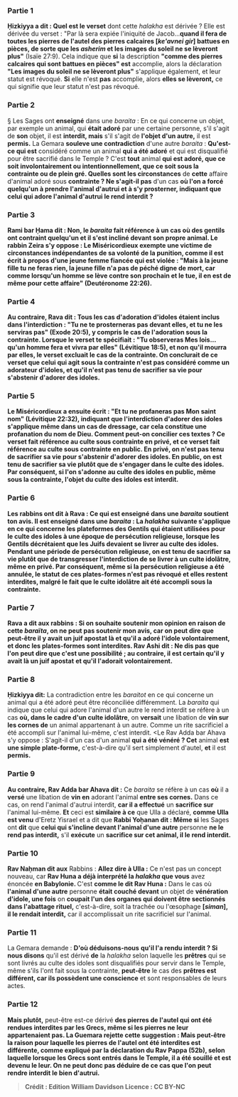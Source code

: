 
### Partie 1
<b>Ḥizkiyya a dit : Quel est le verset</b> dont cette <i>halakha</i> est dérivée ? Elle est dérivée du verset : "Par là sera expiée l'iniquité de Jacob...<b>quand il fera de toutes les pierres de l'autel des pierres calcaires [<i>ke'avnei gir</i>] battues en pièces, de sorte que les <i>asherim</i> et les images du soleil ne se lèveront plus"</b> (Isaïe 27:9). Cela indique que <b>si</b> la description <b>"comme des pierres calcaires qui sont battues en pièces" est</b> accomplie, alors la déclaration <b>"Les images du soleil ne se lèveront plus"</b> s'applique également, et leur statut est révoqué. <b>Si</b> elle n'est <b>pas</b> accomplie, alors <b>elles se lèveront,</b> ce qui signifie que leur statut n'est pas révoqué.

### Partie 2
§ Les Sages ont <b>enseigné</b> dans une <i>baraita</i> : En ce qui concerne un objet, par exemple un animal, qui <b>était adoré</b> par une certaine personne, s'il s'agit de <b>son</b> objet, il est <b>interdit, mais</b> s'il s'agit de <b>l'objet d'un autre,</b> il est <b>permis.</b> La Gemara <b>souleve une contradiction</b> d'une autre <i>baraita</i> : <b>Qu'est-ce qui est</b> considéré comme un animal <b>qui a été adoré</b> et qui est disqualifié pour être sacrifié dans le Temple ? C'est <b>tout</b> animal <b>qui est adoré, que ce soit involontairement ou intentionnellement, que ce soit sous la contrainte ou de plein gré. Quelles sont les circonstances</b> de <b>cette</b> affaire d'animal adoré sous <b>contrainte ? Ne s'agit-il pas</b> d'un cas <b>où l'on a <b>forcé</b> quelqu'un à prendre <b>l'animal d'autrui et à s'y prosterner,</b> indiquant que celui qui adore l'animal d'autrui le rend interdit ?

### Partie 3
<b>Rami bar Ḥama dit : Non,</b> le <i>baraita</i> fait référence à un cas <b>où des gentils ont contraint</b> quelqu'un <b>et il s'est incliné devant son propre animal. Le rabbin Zeira s'y oppose : Le Miséricordieux exempte</b> une victime de <b>circonstances indépendantes de sa volonté</b> de la punition, <b>comme il est écrit</b> à propos d'une jeune femme fiancée qui est violée : <b>"Mais à la jeune fille tu ne feras rien,</b> la jeune fille n'a pas de péché digne de mort, car comme lorsqu'un homme se lève contre son prochain et le tue, il en est de même pour cette affaire" (Deutéronome 22:26).

### Partie 4
<b>Au contraire, Rava dit : Tous</b> les cas d'adoration d'idoles <b>étaient inclus dans</b> l'interdiction : "Tu ne te prosterneras pas devant elles, <b>et tu ne les serviras pas"</b> (Exode 20:5), y compris le cas de l'adoration sous la contrainte. <b>Lorsque le verset te spécifiait :</b> "Tu observeras Mes lois... qu'un homme fera <b>et vivra par elles"</b> (Lévitique 18:5), <b>et non qu'il mourra par elles,</b> le verset <b>excluait</b> le cas de <b>la contrainte. </b> On conclurait de ce verset que celui qui agit sous la contrainte n'est pas considéré comme un adorateur d'idoles, et qu'il n'est pas tenu de sacrifier sa vie pour s'abstenir d'adorer des idoles.

### Partie 5
<b>Le Miséricordieux a ensuite écrit : "Et tu ne profaneras pas Mon saint nom"</b> (Lévitique 22:32), indiquant <b>que</b> l'interdiction d'adorer des idoles s'applique <b>même dans</b> un cas de <b>dressage,</b> car cela constitue une profanation du nom de Dieu. <b>Comment</b> peut-on concilier <b>ces textes</b> ? <b>Ce</b> verset fait référence au culte sous contrainte <b>en privé, et ce</b> verset fait référence au culte sous contrainte <b>en public.</b> En privé, on n'est pas tenu de sacrifier sa vie pour s'abstenir d'adorer des idoles. En public, on est tenu de sacrifier sa vie plutôt que de s'engager dans le culte des idoles. Par conséquent, si l'on s'adonne au culte des idoles en public, même sous la contrainte, l'objet du culte des idoles est interdit.

### Partie 6
<b>Les rabbins ont dit à Rava : Ce</b> qui <b>est enseigné</b> dans une <i>baraita</i> <b>soutient ton</b> avis. Il est enseigné dans une <i>baraita</i> : La <i>halakha</i> suivante s'applique en ce qui concerne les <b>plateformes des Gentils</b> qui étaient utilisées pour le culte des idoles <b>à une époque de</b> <b>persécution religieuse,</b> lorsque les Gentils décrétaient que les Juifs devaient se livrer au culte des idoles. Pendant une période de persécution religieuse, on est tenu de sacrifier sa vie plutôt que de transgresser l'interdiction de se livrer à un culte idolâtre, même en privé. Par conséquent, <b>même si la</b> <b>persécution</b> religieuse a été <b>annulée,</b> le statut de <b>ces plates-formes n'est pas révoqué</b> et elles restent interdites, malgré le fait que le culte idolâtre ait été accompli sous la contrainte.

### Partie 7
Rava a dit aux rabbins : <b>Si</b> on souhaite soutenir mon opinion <b>en raison de cette</b> <i>baraïta</i>, <b>on ne peut pas soutenir mon</b> avis, car on peut <b>dire</b> que peut-être <b>il y avait un juif apostat</b> là <b>et qu'il a adoré</b> l'idole <b>volontairement,</b> et donc les plates-formes sont interdites. <b>Rav Ashi dit : Ne dis pas</b> que l'on peut <b>dire</b> que c'est une possibilité ; <b>au contraire,</b> il est <b>certain</b> qu'il y avait là un juif apostat</b> <b>et qu'il l'adorait volontairement.</b>

### Partie 8
<b>Ḥizkiyya dit:</b> La contradiction entre les <i>baraitot</i> en ce qui concerne un animal qui a été adoré peut être réconciliée différemment. La <i>baraita</i> qui indique que celui qui adore l'animal d'un autre le rend interdit se réfère à un cas <b>où, dans le cadre d'un culte idolâtre</b>, on <b>versait</b> une libation de <b>vin sur les cornes de</b> un animal appartenant à un autre. Comme un rite sacrificiel a été accompli sur l'animal lui-même, c'est interdit. <Le Rav Adda bar Ahava s'y oppose : S'agit-il</b> d'un cas d'un animal <b>qui a été vénéré ? Cet</b> animal <b>est une simple plate-forme,</b> c'est-à-dire qu'il sert simplement d'autel, <b>et</b> il est <b>permis.</b>

### Partie 9
<b>Au contraire, Rav Adda bar Ahava dit :</b> Ce <i>baraita</i> se réfère à un cas <b>où</b> il a <b>versé</b> une libation de <b>vin en</b> adorant l'animal <b>entre ses cornes.</b> Dans ce cas, on rend l'animal d'autrui interdit, <b>car il a effectué</b> un <b>sacrifice sur</b> l'animal lui-même. <b>Et</b> ceci est <b>similaire à ce</b> que Ulla a déclaré, <b>comme Ulla est venu</b> d'Eretz Yisrael et a dit que <b>Rabbi Yoḥanan dit : Même si</b> les Sages ont <b>dit</b> que <b>celui qui s'incline devant l'animal d'une autre</b> personne <b>ne le rend pas interdit,</b> s'il <b>exécute</b> un <b>sacrifice sur cet animal, il le rend interdit.</b>

### Partie 10
<b>Rav Naḥman dit aux</b> Rabbins : <b>Allez dire à Ulla :</b> Ce n'est pas un concept nouveau, car <b>Rav Huna a déjà interprété la <i>halakha</i> que vous</b> avez énoncée <b>en Babylonie. </b> C'est <b>comme le dit Rav Huna :</b> Dans le cas où <b>l'animal d'une autre</b> personne <b>était couché devant</b> un objet de <b>vénération d'idole, une fois</b> on <b>coupait l'un des organes qui doivent être sectionnés dans l'abattage rituel,</b> c'est-à-dire, soit la trachée ou l'œsophage <b>[<i>siman</i>], il le rendait interdit,</b> car il accomplissait un rite sacrificiel sur l'animal.

### Partie 11
La Gemara demande : <b>D'où déduisons-nous</b> <b>qu'il l'a rendu interdit ? Si nous disons</b> qu'il est dérivé <b>de</b> la <i>halakha</i> selon laquelle les <b>prêtres</b> qui se sont livrés au culte des idoles sont disqualifiés pour servir dans le Temple, même s'ils l'ont fait sous la contrainte, <b>peut-être</b> le cas des <b>prêtres est différent, car ils possèdent une conscience</b> et sont responsables de leurs actes.

### Partie 12
<b>Mais plutôt,</b> peut-être est-ce dérivé <b>des <b>pierres de</b> l'<b>autel</b> qui ont été rendues interdites par les Grecs, même si les pierres ne leur appartenaient pas. La Guemara rejette cette suggestion : <b>Mais peut-être</b> la raison pour laquelle les pierres de l'autel ont été interdites est différente, <b>comme</b> expliqué par la déclaration <b>du Rav Pappa</b> (52b), selon laquelle lorsque les Grecs sont entrés dans le Temple, il a été souillé et est devenu le leur. On ne peut donc pas déduire de ce cas que l'on peut rendre interdit le bien d'autrui.

>Crédit : Edition William Davidson
>Licence : CC BY-NC